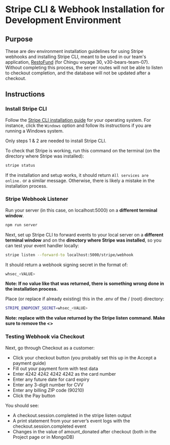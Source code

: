 # Stripe CLI & Webhook Installation for Development Environment

## Purpose

These are dev environment installation guidelines for using Stripe webhooks and installing Stripe CLI, meant to be used in our team's application, [RestoFund](https://github.com/chingu-voyages/v30-bears-team-07) (for Chingu voyage 30, v30-bears-team-07).
Without completing this process, the server routes will not be able to listen to checkout completion, and the database will not be updated after a checkout.

## Instructions

### Install Stripe CLI

Follow the [Stripe CLI installation guide](https://stripe.com/docs/stripe-cli#install) for your operating system. For instance, click the `Windows` option and follow its instructions if you are running a Windows system.

Only steps 1 & 2 are needed to install Stripe CLI.

To check that Stripe is working, run this command on the terminal (on the directory where Stripe was installed):

```bash
stripe status
```

If the installation and setup works, it should return `All services are online.` or a similar message. Otherwise, there is likely a mistake in the installation process.

### Stripe Webhook Listener

Run your server (in this case, on localhost:5000) on a **different terminal window**.

```bash
npm run server
```

Next, set up Stripe CLI to forward events to your local server on a **different terminal window** and on the **directory where Stripe was installed**, so you can test your event handler locally:

```bash
stripe listen --forward-to localhost:5000/stripe/webhook
```

It should return a webhook signing secret in the format of:

```bash
whsec_<VALUE>
```

**Note: If no value like that was returned, there is something wrong done in the installation process.**

Place (or replace if already existing) this in the .env of the / (root) directory:

```bash
STRIPE_ENDPOINT_SECRET=whsec_<VALUE>
```

**Note: replace <VALUE> with the value returned by the Stripe listen command. Make sure to remove the <>**

### Testing Webhook via Checkout

Next, go through Checkout as a customer:

- Click your checkout button (you probably set this up in the Accept a payment guide)
- Fill out your payment form with test data
- Enter 4242 4242 4242 4242 as the card number
- Enter any future date for card expiry
- Enter any 3-digit number for CVV
- Enter any billing ZIP code (90210)
- Click the Pay button

You should see:

- A checkout.session.completed in the stripe listen output
- A print statement from your server’s event logs with the checkout.session.completed event
- Changes in the value of amount_donated after checkout (both in the Project page or in MongoDB)
